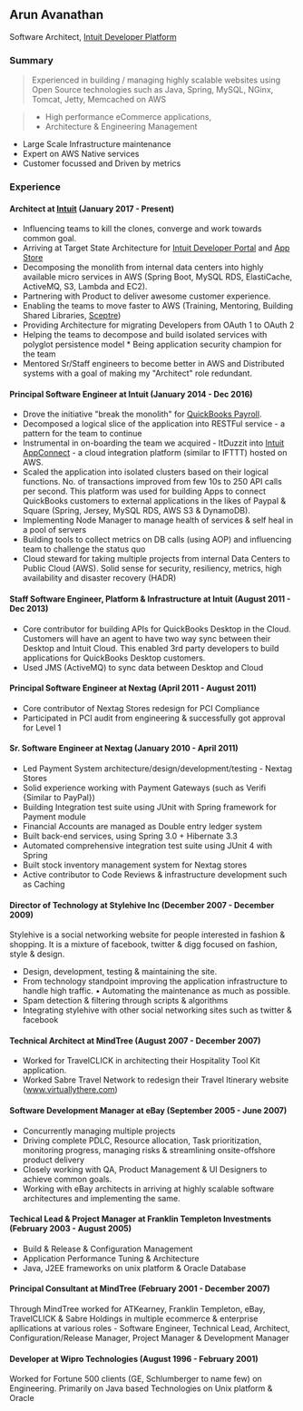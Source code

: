## Arun Avanathan
Software Architect, [Intuit Developer Platform](https://developer.intuit.com)

### Summary
> Experienced in building / managing highly scalable websites using Open Source technologies such as Java, Spring, MySQL, NGinx, Tomcat, Jetty, Memcached on AWS

> * High performance eCommerce applications, 
> * Architecture & Engineering Management
* Large Scale Infrastructure maintenance
* Expert on AWS Native services
* Customer focussed and Driven by metrics

### Experience
#### Architect at [Intuit](https://www.intuit.com) (January 2017 - Present)
* Influencing teams to kill the clones, converge and work towards common goal.
* Arriving at Target State Architecture for [Intuit Developer Portal](https://developer.intuit.com) and [App Store](https://apps.intuit.com)
* Decomposing the monolith from internal data centers into highly available micro services in AWS (Spring Boot, MySQL RDS, ElastiCache, ActiveMQ, S3, Lambda and EC2). 
* Partnering with Product to deliver awesome customer experience.
* Enabling the teams to move faster to AWS (Training, Mentoring, Building Shared Libraries, [Sceptre](https://github.com/cloudreach/sceptre))
* Providing Architecture for migrating Developers from OAuth 1 to OAuth 2
* Helping the teams to decompose and build isolated services with polyglot persistence model * Being application security champion for the team
* Mentored Sr/Staff engineers to become better in AWS and Distributed systems with a goal of making my "Architect" role redundant.

#### Principal Software Engineer at Intuit (January 2014 - Dec 2016)
* Drove the initiative "break the monolith" for [QuickBooks Payroll](https://payroll.intuit.com).
* Decomposed a logical slice of the application into RESTFul service - a pattern for the team to continue
* Instrumental in on-boarding the team we acquired - ItDuzzit into [Intuit AppConnect](https://appconnect.intuit.com) - a cloud integration platform (similar to IFTTT) hosted on AWS. 
* Scaled the application into isolated clusters based on their logical functions. No. of transactions improved from few 10s to 250 API calls per second. This platform was used for building Apps to connect QuickBooks customers to external applications in the likes of Paypal & Square (Spring, Jersey, MySQL RDS, AWS S3 & DynamoDB).
* Implementing Node Manager to manage health of services & self heal in a pool of servers
* Building tools to collect metrics on DB calls (using AOP) and influencing team to challenge the status quo
* Cloud steward for taking multiple projects from internal Data Centers to Public Cloud (AWS). Solid sense for security, resiliency, metrics, high availability and disaster recovery (HADR)

#### Staff Software Engineer, Platform & Infrastructure at Intuit (August 2011 - Dec 2013)
* Core contributor for building APIs for QuickBooks Desktop in the Cloud. Customers will have an agent to have two way sync between their Desktop and Intuit Cloud. This enabled 3rd party developers to build applications for QuickBooks Desktop customers.
* Used JMS (ActiveMQ) to sync data between Desktop and Cloud

#### Principal Software Engineer at Nextag (April 2011 - August 2011)
* Core contributor of Nextag Stores redesign for PCI Compliance
* Participated in PCI audit from engineering & successfully got approval for Level 1

#### Sr. Software Engineer at Nextag (January 2010 - April 2011)
* Led Payment System architecture/design/development/testing - Nextag Stores
* Solid experience working with Payment Gateways (such as Verifi {Similar to PayPal}) 
* Building Integration test suite using JUnit with Spring framework for Payment module 
* Financial Accounts are managed as Double entry ledger system
* Built back-end services, using Spring 3.0 + Hibernate 3.3
* Automated comprehensive integration test suite using JUnit 4 with Spring
* Built stock inventory management system for Nextag stores
* Active contributor to Code Reviews & infrastructure development such as Caching

#### Director of Technology at Stylehive Inc (December 2007 - December 2009)
Stylehive is a social networking website for people interested in fashion & shopping. It is a mixture of facebook, twitter & digg focused on fashion, style & design.

* Design, development, testing & maintaining the site.
* From technology standpoint improving the application infrastructure to handle high traffic. • Automating the maintenance as much as possible.
* Spam detection & filtering through scripts & algorithms
* Integrating stylehive with other social networking sites such as twitter & facebook

#### Technical Architect at MindTree (August 2007 - December 2007)
* Worked for TravelCLICK in architecting their Hospitality Tool Kit application.
* Worked Sabre Travel Network to redesign their Travel Itinerary website (www.virtuallythere.com)

#### Software Development Manager at eBay (September 2005 - June 2007)
* Concurrently managing multiple projects
* Driving complete PDLC, Resource allocation, Task prioritization, monitoring progress, managing risks & streamlining onsite-offshore product delivery
* Closely working with QA, Product Management &amp; UI Designers to achieve common goals. 
* Working with eBay architects in arriving at highly scalable software architectures and implementing the same.

#### Techical Lead & Project Manager at Franklin Templeton Investments (February 2003 - August 2005)
* Build & Release & Configuration Management
* Application Performance Tuning &amp; Architecture
* Java, J2EE frameworks on unix platform & Oracle Database

#### Principal Consultant at MindTree (February 2001 - December 2007)
Through MindTree worked for ATKearney, Franklin Templeton, eBay, TravelCLICK &amp; Sabre Holdings in multiple ecommerce &amp; enterprise apllications at various roles - Software Engineer, Technical Lead, Architect, Configuration/Release Manager, Project Manager &amp; Development Manager

#### Developer at Wipro Technologies (August 1996 - February 2001)
Worked for Fortune 500 clients (GE, Schlumberger to name few) on Engineering. Primarily on Java based Technologies on Unix platform & Oracle
